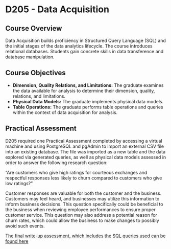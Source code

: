 # D205 - Data Acquisition

## Course Overview

Data Acquisition builds proficiency in Structured Query Language (SQL) and the initial stages of the data analytics lifecycle. The course introduces relational databases. Students gain concrete skills in data transference and database manipulation.

## Course Objectives

- **Dimension, Quality Relations, and Limitations:** The graduate examines the data available for analysis to determine their dimension, quality, relations, and limitations.
- **Physical Data Models:** The graduate implements physical data models.
- **Table Operations:** The graduate performs table operations and queries within the context of data acquisition for analysis.

## Practical Assessment

D205 required one Practical Assessment completed by accessing a virtual machine and using PostgreSQL and pgAdmin to import an external CSV file into an existing database. The file was imported as a new table and the data explored via generated queries, as well as physical data models assessed in order to answer the following research question:

 “Are customers who give high ratings for courteous exchanges and respectful responses less likely to churn compared to customers who give low ratings?”

Customer responses are valuable for both the customer and the business. Customers may feel heard, and businesses may utilize this information to inform business decisions. This question specifically could be beneficial to the business when reviewing employee performances to ensure proper customer service. This question may also address a potential reason for churn rates, which could allow the business to make changes to possibly avoid such events. 

[The final write-up assessment, which includes the SQL queries used can be found here](https://github.com/churchill-briana/MSDA/blob/main/Data%20Acquisition%20/Task%20One)
